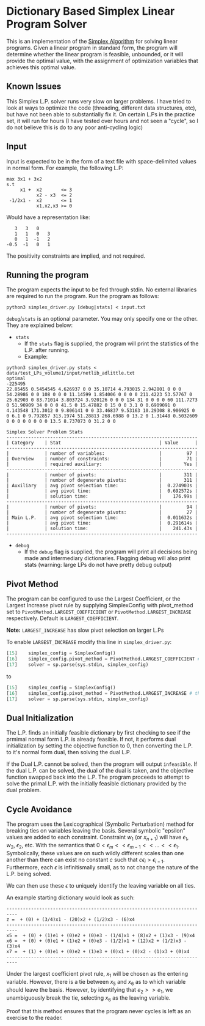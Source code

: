 # Dictionary Based Simplex Linear Program Solver
This is an implementation of the [Simplex Algorithm](https://en.wikipedia.org/wiki/Simplex_algorithm) for solving linear programs. Given a linear program in standard form, the program will determine whether the linear program is feasible, unbounded, or it will provide the optimal value, with the assignment of optimization variables that achieves this optimal value.

## Known Issues
This Simplex L.P. solver runs very slow on larger problems. I have tried to look at ways to optimize the code (threading, different data structures, etc), but have not been able to substantially fix it. On certain L.Ps in the practice set, it will run for hours (I have tested over hours and not seen a "cycle", so I do not believe this is do to any poor anti-cycling logic)

## Input
Input is expected to be in the form of a text file with space-delimited values in normal form. For example, the following L.P:
```
max 3x1 + 3x2 
s.t  
     x1 +  x2       <= 3
           x2 - x3  <= 2
 -1/2x1 -  x2       <= 1
           x1,x2,x3 >= 0

```

Would have a representation like:
```
   3   3   0   
   1   1   0   3
   0   1  -1   2
-0.5  -1   0   1  
```

The positivity constraints are implied, and not required.

## Running the program
The program expects the input to be fed through stdin. No external libraries are required to run the program. Run the program as follows:

`python3 simplex_driver.py [debug|stats] < input.txt`

`debug`/`stats` is an optional parameter. You may only specify one or the other. They are explained below:

- `stats`
    - If the `stats` flag is supplied, the program will print the statistics of the L.P. after running. 
    - Example:

```
python3 simplex_driver.py stats < data/test_LPs_volume1/input/netlib_adlittle.txt 
optimal
-225495
22.85455 0.5454545 4.626937 0 0 35.10714 4.793015 2.942801 0 0 0 54.28986 0 0 108 0 0 0 11.14599 1.854006 0 0 0 0 211.4223 53.57767 0 25.62903 0 83.71014 3.803724 3.920126 0 0 0 134 31 0 0 0 0 60 111.7273 0 51.90909 34 0 0 0 41.5 0 15.47882 0 15 0 0 3.1 0 0.6909091 0 4.143548 171.3012 0 9.806141 0 0 33.46837 9.53163 10.29308 8.906925 0 0 6.1 0 9.792857 313.1974 51.28813 268.6988 0 13.2 0 1.31448 0.5032609 0 0 0 0 0 0 0 0 13.5 8.737073 0 31.2 0 0

Simplex Solver Problem Stats
----------------------------------------------------------------------
| Category    | Stat                                    | Value      |
----------------------------------------------------------------------
|             | number of variables:                    |         97 |
| Overview    | number of constraints:                  |         71 |
|             | required auxiliary:                     |        Yes |
----------------------------------------------------------------------
|             | number of pivots:                       |        311 |
|             | number of degenerate pivots:            |        311 |
| Auxiliary   | avg pivot selection time:               |  0.274903s |
|             | avg pivot time:                         |  0.692572s |
|             | solution time:                          |    176.99s |
----------------------------------------------------------------------
|             | number of pivots:                       |         94 |
|             | number of degenerate pivots:            |         27 |
| Main L.P.   | avg pivot selection time:               |  0.011632s |
|             | avg pivot time:                         |  0.291614s |
|             | solution time:                          |    241.43s |
----------------------------------------------------------------------

```
- `debug`
    - If the `debug` flag is supplied, the program will print all decisions being made and intermediary dictionaries. Flagging debug will also print stats (warning: large LPs do not have pretty debug output)

## Pivot Method
The program can be configured to use the Largest Coefficient, or the Largest Increase pivot rule by supplying SimplexConfig with pivot_method set to `PivotMethod.LARGEST_COEFFICIENT` or `PivotMethod.LARGEST_INCREASE` respectively. Default is `LARGEST_COEFFICIENT`.

**Note:** `LARGEST_INCREASE` has slow pivot selection on larger L.Ps

To enable `LARGEST_INCREASE` modify this line in `simplex_driver.py`:

```python
[15]    simplex_config = SimplexConfig()
[16]    simplex_config.pivot_method = PivotMethod.LARGEST_COEFFICIENT # this line
[17]    solver = sp.parse(sys.stdin, simplex_config)
```

to

```python
[15]    simplex_config = SimplexConfig()
[16]    simplex_config.pivot_method = PivotMethod.LARGEST_INCREASE # this line
[17]    solver = sp.parse(sys.stdin, simplex_config)
```

## Dual Initialization
The L.P. finds an initially feasible dictionary by first checking to see if the prmimal normal form L.P. is already feasible. If not, it performs dual initialization by setting the objective function to 0, then converting the L.P. to it's normal form dual, then solving the dual L.P.

If the Dual L.P. cannot be solved, then the program will output `infeasible`. If the dual L.P. can be solved, the dual of the dual is taken, and the objective function swapped back into the L.P. The program proceeds to attempt to solve the primal L.P. with the initially feasible dictionary provided by the dual problem.

## Cycle Avoidance
The program uses the Lexicographical (Symbolic Perturbation) method for breaking ties on variables leaving the basis. Several symbolic "epsilon" values are added to each constraint. Constraint $w_1$ (or $x_{n+1}$) will have $\epsilon_1$, $w_2$, $\epsilon_2$, etc. With the semantics that $0 < \epsilon_m << \epsilon_{m-1} << ... << \epsilon_1$. Symbolically, these values are on such wildly different scales than one another than there can exist no constant $c$ such that $c\epsilon_i > \epsilon_{i-1}$. Furthermore, each $\epsilon$ is infinitismally small, as to not change the nature of the L.P. being solved.

We can then use these $\epsilon$ to uniquely identify the leaving variable on all ties.

An example starting dictionary would look as such:

```
--------------------------------------------------------------------------
z =  + (0) + (3/4)x1 - (20)x2 + (1/2)x3 - (6)x4
--------------------------------------------------------------------------
x5 =  + (0) + (1)e1 + (0)e2 + (0)e3 - (1/4)x1 + (8)x2 + (1)x3 - (9)x4
x6 =  + (0) + (0)e1 + (1)e2 + (0)e3 - (1/2)x1 + (12)x2 + (1/2)x3 - (3)x4
x7 =  + (1) + (0)e1 + (0)e2 + (1)e3 + (0)x1 + (0)x2 - (1)x3 + (0)x4
--------------------------------------------------------------------------
```

Under the largest coefficient pivot rule, $x_1$ will be chosen as the entering variable. However, there is a tie between $x_5$ and $x_6$ as to which variable should leave the basis. However, by identifying that $e_2 >> e_1$, we unambiguously break the tie, selecting $x_6$ as the leaving variable.

Proof that this method ensures that the program never cycles is left as an exercise to the reader.